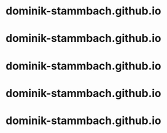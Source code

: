 # dominik-stammbach.github.io
# dominik-stammbach.github.io
# dominik-stammbach.github.io
# dominik-stammbach.github.io
# dominik-stammbach.github.io
